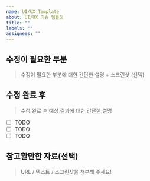 ```yaml
---
name: UI/UX Template
about: UI/UX 이슈 템플릿
title: ""
labels: ""
assignees: ""
---
```


## 수정이 필요한 부분

> 수정이 필요한 부분에 대한 간단한 설명 + 스크린샷 (선택)

## 수정 완료 후

> 수정 완료 후 예상 결과에 대한 간단한 설명

- [ ] TODO
- [ ] TODO
- [ ] TODO

## 참고할만한 자료(선택)

> URL / 텍스트 / 스크린샷을 첨부해 주세요!
